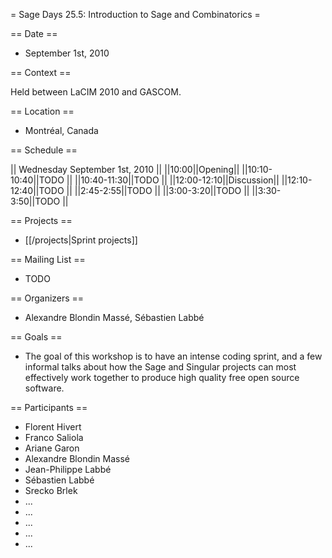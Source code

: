 = Sage Days 25.5: Introduction to Sage and Combinatorics =

== Date ==
 
  * September 1st, 2010

== Context ==

Held between LaCIM 2010 and GASCOM.


== Location ==

  * Montréal, Canada

== Schedule ==

|| Wednesday September 1st, 2010 ||
||10:00||Opening||
||10:10-10:40||TODO ||
||10:40-11:30||TODO ||
||12:00-12:10||Discussion||
||12:10-12:40||TODO ||
||2:45-2:55||TODO ||
||3:00-3:20||TODO ||
||3:30-3:50||TODO ||

== Projects ==

  * [[/projects|Sprint projects]]

== Mailing List ==

  * TODO

== Organizers ==

  * Alexandre Blondin Massé, Sébastien Labbé

== Goals ==

  * The goal of this workshop is to have an intense coding sprint, and a few informal talks about how the Sage and Singular projects can most effectively work together to produce high quality free open source software. 

== Participants ==

  * Florent Hivert
  * Franco Saliola
  * Ariane Garon
  * Alexandre Blondin Massé
  * Jean-Philippe Labbé
  * Sébastien Labbé
  * Srecko Brlek
  * ...
  * ...
  * ...
  * ...
  * ...
  
